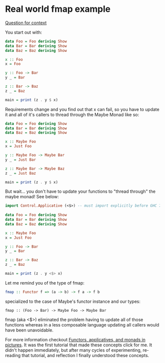 # Real world fmap example

[Question for context](https://news.ycombinator.com/item?id=9686845)

You start out with:

``` haskell active autorun
data Foo = Foo deriving Show
data Bar = Bar deriving Show
data Baz = Baz deriving Show

x :: Foo
x = Foo

y :: Foo -> Bar
y _ = Bar

z :: Bar -> Baz
z _ = Baz

main = print (z . y $ x)
```


Requirements change and you find out that x can fail, so you have to update it and all of it's callers to thread through the Maybe Monad like so:


``` haskell active autorun
data Foo = Foo deriving Show
data Bar = Bar deriving Show
data Baz = Baz deriving Show

x :: Maybe Foo
x = Just Foo

y :: Maybe Foo -> Maybe Bar
y _ = Just Bar

z :: Maybe Bar -> Maybe Baz
z _ = Just Baz

main = print (z . y $ x)
```

But wait... you don't have to update your functions to "thread through" the maybe monad! See below:

``` haskell active autorun
import Control.Applicative (<$>) -- must import explicitly before GHC 7.10
    
data Foo = Foo deriving Show
data Bar = Bar deriving Show
data Baz = Baz deriving Show

x :: Maybe Foo
x = Just Foo

y :: Foo -> Bar
y _ = Bar

z :: Bar -> Baz
z _ = Baz

main = print (z . y <$> x)
```

Let me remind you of the type of fmap:

``` haskell
fmap :: Functor f => (a -> b) -> f a -> f b
```

specialized to the case of Maybe's functor instance and our types:

```
fmap :: (Foo -> Bar) -> Maybe Foo -> Maybe Bar
```

fmap (aka <$>) eliminated the problem having to update all of those functions whereas in a less composable language updating all callers would have been unavoidable.

For more information checkout [Functors, applicatives, and monads in pictures](http://adit.io/posts/2013-04-17-functors,_applicatives,_and_monads_in_pictures.html). It was the first tutorial that made these concepts click for me. It didn't happen immediately, but after many cycles of experimenting, re-reading that tutorial, and reflection I finally understood these concepts.